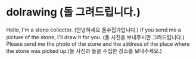 # dolrawing (돌 그려드립니다.)
Hello, I'm a stone collector. (안녕하세요 돌수집가입니다.)
If you send me a picture of the stone, I'll draw it for you. (돌 사진을 보내주시면 그려드립니다.)
Please send me the photo of the stone and the address of the place where the stone was picked up.(돌 사진과 돌을 수집한 장소를 보내주세요.)
